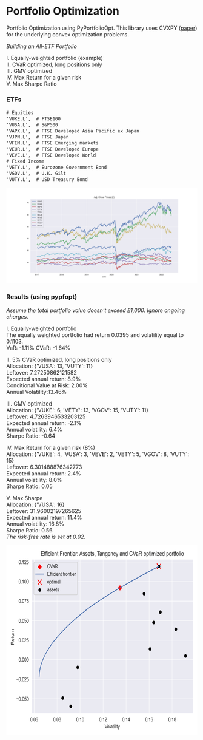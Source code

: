# Portfolio Optimization

Portfolio Optimization using PyPortfolioOpt. This library uses CVXPY ([paper](https://arxiv.org/abs/1603.00943)) for the underlying convex optimization problems. 

*Building an All-ETF Portfolio*

I. Equally-weighted portfolio (example)\
II. CVaR optimized, long positions only\
III. GMV optimized\
IV. Max Return for a given risk\
V. Max Sharpe Ratio

### ETFs
    # Equities
    'VUKE.L',  # FTSE100
    'VUSA.L',  # S&P500
    'VAPX.L',  # FTSE Developed Asia Pacific ex Japan
    'VJPN.L',  # FTSE Japan
    'VFEM.L',  # FTSE Emerging markets
    'VEUR.L',  # FTSE Developed Europe
    'VEVE.L',  # FTSE Developed World
    # Fixed Income
    'VETY.L',  # Eurozone Government Bond
    'VGOV.L',  # U.K. Gilt
    'VUTY.L',  # USD Treasury Bond

![](ETF_prices_plot.png)

### Results (using pypfopt)
*Assume the total portfolio value doesn't exceed £1,000. Ignore ongoing charges.* 

I. Equally-weighted portfolio\
The equally weighted portfolio had return 0.0395 and volatility equal to 0.1103.\
VaR: -1.11%
CVaR: -1.64%

II. 5% CVaR optimized, long positions only\
Allocation:  {'VUSA': 13, 'VUTY': 11}\
Leftover:  7.27250862121582\
Expected annual return: 8.9%\
Conditional Value at Risk: 2.00%\
Annual Volatility:13.46% 

III. GMV optimized\
Allocation:  {'VUKE': 6, 'VETY': 13, 'VGOV': 15, 'VUTY': 11}\
Leftover:  4.7263946533203125\
Expected annual return: -2.1%\
Annual volatility: 6.4%\
Sharpe Ratio: -0.64

IV. Max Return for a given risk (8%)\
Allocation:  {'VUKE': 4, 'VUSA': 3, 'VEVE': 2, 'VETY': 5, 'VGOV': 8, 'VUTY': 15}\
Leftover:  6.301488876342773\
Expected annual return: 2.4%\
Annual volatility: 8.0%\
Sharpe Ratio: 0.05

V. Max Sharpe\
Allocation:  {'VUSA': 16}\
Leftover:  31.96002197265625\
Expected annual return: 11.4%\
Annual volatility: 16.8%\
Sharpe Ratio: 0.56\
*The risk-free rate is set at 0.02.* 



<p align="center">
<img src="efficient_frontier.png" img align="center"  height="500">
</p>
